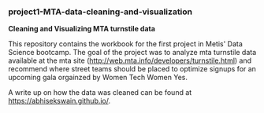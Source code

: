 ### project1-MTA-data-cleaning-and-visualization
**Cleaning and Visualizing MTA turnstile data**  

This repository contains the workbook for the first project in Metis' Data Science bootcamp. The goal of the project was to analyze mta turnstile data available at the mta site (http://web.mta.info/developers/turnstile.html) and recommend where street teams should be placed to optimize signups for an upcoming gala orgainzed by Women Tech Women Yes. 

A write up on how the data was cleaned can be found at https://abhisekswain.github.io/.  

